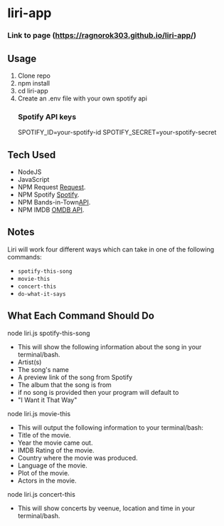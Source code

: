 # liri-app
### Link to page (https://ragnorok303.github.io/liri-app/)
## Usage

1. Clone repo
2. npm install
3. cd liri-app
4. Create an .env file with your own spotify api
    ### Spotify API keys
     SPOTIFY_ID=your-spotify-id
     SPOTIFY_SECRET=your-spotify-secret


## Tech Used 

* NodeJS
* JavaScript
* NPM Request [Request](https://www.npmjs.com/package/request).
* NPM Spotify [Spotify](https://www.npmjs.com/package/spotify).
* NPM Bands-in-Town[API](https://manager.bandsintown.com/support/bandsintown-api).
* NPM IMDB    [OMDB API](http://www.omdbapi.com).

## Notes 

Liri will work four different ways which can take in one of the following commands:

* `spotify-this-song`
* `movie-this`
* `concert-this`
* `do-what-it-says`

## What Each Command Should Do

node liri.js spotify-this-song 
* This will show the following information about the song in your terminal/bash.
* Artist(s)
* The song's name
* A preview link of the song from Spotify
* The album that the song is from
* if no song is provided then your program will default to
* "I Want it That Way"

node liri.js movie-this
* This will output the following information to your terminal/bash:
* Title of the movie.
* Year the movie came out.
* IMDB Rating of the movie.
* Country where the movie was produced.
* Language of the movie.
* Plot of the movie.
* Actors in the movie.

node liri.js concert-this
* This will show concerts by veenue, location and time in your terminal/bash.